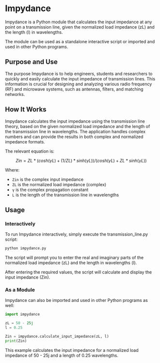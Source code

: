 # Impydance

Impydance is a Python module that calculates the input impedance at any point on a transmission line, given the normalized load impedance (zL) and the length (l) in wavelengths.

The module can be used as a standalone interactive script or imported and used in other Python programs.

## Purpose and Use

The purpose Impydance is to help engineers, students and researchers to quickly and easily calculate the input impedance of transmission lines. This information is crucial for designing and analyzing various radio frequency (RF) and microwave systems, such as antennas, filters, and matching networks.

## How It Works

Impydance calculates the input impedance using the transmission line theory, based on the given normalized load impedance and the length of the transmission line in wavelengths. The application handles complex numbers and can provide the results in both complex and normalized impedance formats.

The relevant equation is:

```math
Zin = ZL * (cosh(γL) + (1 / ZL) * sinh(γL)) / (cosh(γL) + ZL * sinh(γL))
```

Where:

- `Zin` is the complex input impedance
- `ZL` is the normalized load impedance (complex)
- `γ` is the complex propagation constant
- `L` is the length of the transmission line in wavelengths

## Usage

### Interactively

To run Impydance interactively, simply execute the transmission_line.py script:

```bash
python impydance.py
```

The script will prompt you to enter the real and imaginary parts of the normalized load impedance (zL) and the length in wavelengths (l).

After entering the required values, the script will calculate and display the input impedance (Zin).

### As a Module

Impydance can also be imported and used in other Python programs as well:

```python
import impydance

zL = 50 - 25j
l = 0.25

Zin = impydance.calculate_input_impedance(zL, l)
print(Zin)
```

This example calculates the input impedance for a normalized load impedance of 50 - 25j and a length of 0.25 wavelengths.
